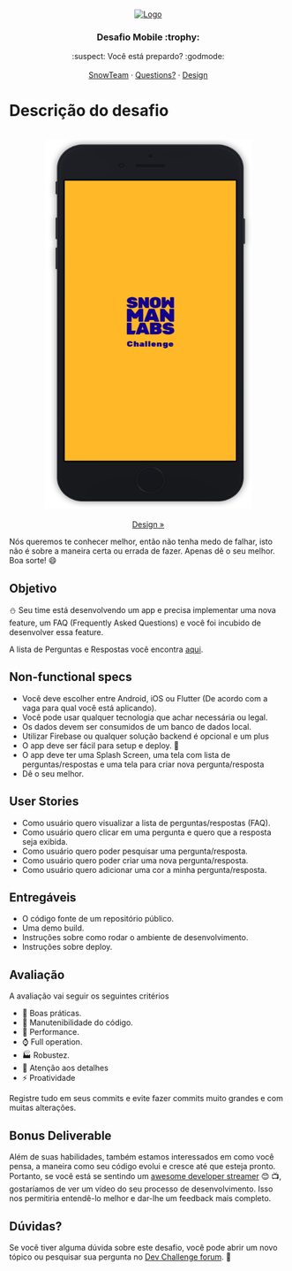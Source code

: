 <br />
<p align="center">
  <a href="https://github.com/snowmanlabs/mobile-challenge">
    <img src="assets/logo.png" alt="Logo" width="191" height="131">
  </a>

  <h3 align="center">Desafio Mobile :trophy:</h3>

  <p align="center">
    :suspect: Você está prepardo? :godmode:
    <br />
    <br />
    <a href="https://www.snowmanlabs.com.br/snow-team/">SnowTeam</a>
    ·
    <a href="https://groups.google.com/a/snowmanlabs.com/forum/#!forum/dev.challenge">Questions?</a>
    ·
    <a href="https://invis.io/STYNCV5G5D4">Design</a>
  </p>
</p>

# Descrição do desafio

<p align="center">
    <br/>
    <a href="https://invis.io/STYNCV5G5D4">
      <img src="assets/splash.png" alt="Logo" width="375" height="667"/>
    </a>
    <br/>
    <br/>
    <a href="https://invis.io/STYNCV5G5D4">
        Design »
    </a>
    <br/>
</p>

Nós queremos te conhecer melhor, então não tenha medo de falhar, isto não é sobre a maneira certa ou errada de fazer. Apenas dê o seu melhor. Boa sorte! :smile:

## Objetivo

:snowman: Seu time está desenvolvendo um app e precisa implementar uma nova feature, um FAQ (Frequently Asked Questions) e você foi incubido de desenvolver essa feature.

A lista de Perguntas e Respostas você encontra [aqui](assets/questions.txt).

## Non-functional specs

* Você deve escolher entre Android, iOS ou Flutter (De acordo com a vaga para qual você está aplicando).
* Você pode usar qualquer tecnologia que achar necessária ou legal.
* Os dados devem ser consumidos de um banco de dados local.
* Utilizar Firebase ou qualquer solução backend é opcional e um plus
* O app deve ser fácil para setup e deploy. :children_crossing:
* O app deve ter uma Splash Screen, uma tela com lista de perguntas/respostas e uma tela para criar nova pergunta/resposta
* Dê o seu melhor.


## User Stories

* Como usuário quero visualizar a lista de perguntas/respostas (FAQ).
* Como usuário quero clicar em uma pergunta e quero que a resposta seja exibida.
* Como usuário quero poder pesquisar uma pergunta/resposta.
* Como usuário quero poder criar uma nova pergunta/resposta.
* Como usuário quero adicionar uma cor a minha pergunta/resposta.


## Entregáveis

* O código fonte de um repositório público.
* Uma demo build.
* Instruções sobre como rodar o ambiente de desenvolvimento.
* Instruções sobre deploy.

## Avaliação

A avaliação vai seguir os seguintes critérios

* :dart: Boas práticas.
* :wrench: Manutenibilidade do código.
* :rocket: Performance.
* :watch: Full operation.
* :factory: Robustez.
* :iphone: Atenção aos detalhes
* :zap: Proatividade

Registre tudo em seus commits e evite fazer commits muito grandes e com muitas alterações.


## Bonus Deliverable

Além de suas habilidades, também estamos interessados em como você pensa, a maneira como seu código evolui e cresce até que esteja pronto. Portanto, se você está se sentindo um [awesome developer streamer](https://github.com/bnb/awesome-developer-streams) :blush: :tv:, gostaríamos de ver um vídeo do seu processo de desenvolvimento. Isso nos permitiria entendê-lo melhor e dar-lhe um feedback mais completo.

## Dúvidas?

Se você tiver alguma dúvida sobre este desafio, você pode abrir um novo tópico ou pesquisar sua pergunta no [Dev Challenge forum](https://groups.google.com/a/snowmanlabs.com/forum/#!forum/dev.challenge). :love_letter:
